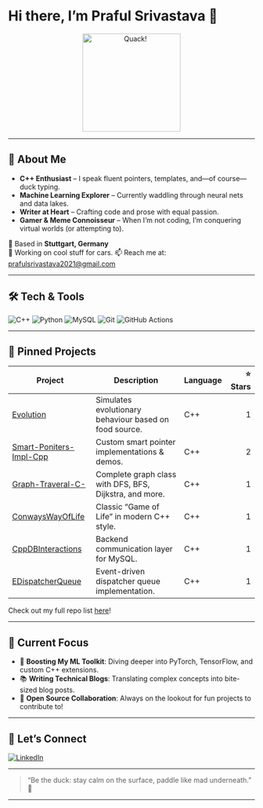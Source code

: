<!--
  ******************************************************
  *   Welcome to my Quacktastic Corner of GitHub! 🦆  *
  ******************************************************
-->

# Hi there, I’m Praful Srivastava 👋

<div align="center">
  <img src="https://media.giphy.com/media/l378khQxt68syiWJy/giphy.gif" alt="Quack!" width="200"/>
</div>

---

## 🦆 About Me

- **C++ Enthusiast** – I speak fluent pointers, templates, and—of course—duck typing.
- **Machine Learning Explorer** – Currently waddling through neural nets and data lakes.
- **Writer at Heart** – Crafting code and prose with equal passion.
- **Gamer & Meme Connoisseur** – When I’m not coding, I’m conquering virtual worlds (or attempting to).

📍 Based in **Stuttgart, Germany**  
🏢 Working on cool stuff for cars. 
📫 Reach me at: [prafulsrivastava2021@gmail.com](prafulsrivastava2021@gmail.com)

---

## 🛠️ Tech & Tools

<p>
  <img src="https://img.shields.io/badge/Language-C++-00599C?logo=c%2B%2B&logoColor=white" alt="C++"/>
  <img src="https://img.shields.io/badge/ML-Python-3776AB?logo=python&logoColor=white" alt="Python"/>
  <img src="https://img.shields.io/badge/Database-MySQL-4479A1?logo=mysql&logoColor=white" alt="MySQL"/>
  <img src="https://img.shields.io/badge/Tools-Git-F05032?logo=git&logoColor=white" alt="Git"/>
  <img src="https://img.shields.io/badge/CI/CD-GitHub%20Actions-2088FF?logo=githubactions&logoColor=white" alt="GitHub Actions"/>
</p>

---

## 📌 Pinned Projects

| Project                         | Description                                       | Language  | ⭐️ Stars |
| ------------------------------- | ------------------------------------------------- | --------- | -------: |
| [Evolution](https://github.com/PrafulSrivastava/Evolution)               | Simulates evolutionary behaviour based on food source.        | C++       |        1 |
| [Smart-Poniters-Impl-Cpp](https://github.com/PrafulSrivastava/Smart-Poniters-Impl-Cpp) | Custom smart pointer implementations & demos. | C++       |        2 |
| [Graph-Traveral-C-](https://github.com/PrafulSrivastava/Graph-Traveral-C-) | Complete graph class with DFS, BFS, Dijkstra, and more.      | C++       |        1 |
| [ConwaysWayOfLife](https://github.com/PrafulSrivastava/ConwaysWayOfLife)   | Classic “Game of Life” in modern C++ style.   | C++       |        1 |
| [CppDBInteractions](https://github.com/PrafulSrivastava/CppDBInteractions)  | Backend communication layer for MySQL.        | C++       |        1 |
| [EDispatcherQueue](https://github.com/PrafulSrivastava/EDispatcherQueue)    | Event-driven dispatcher queue implementation. | C++       |        1 |

Check out my full repo list [here](https://github.com/PrafulSrivastava?tab=repositories)!

---

## 🎯 Current Focus

- 🚀 **Boosting My ML Toolkit**: Diving deeper into PyTorch, TensorFlow, and custom C++ extensions.  
- 📚 **Writing Technical Blogs**: Translating complex concepts into bite-sized blog posts.  
- 🤝 **Open Source Collaboration**: Always on the lookout for fun projects to contribute to!

---

## 🤙 Let’s Connect

<p>
  <a href="https://www.linkedin.com/in/praful-srivastava-b24586171" target="_blank"><img src="https://img.shields.io/badge/LinkedIn-PrafulSrivastava-0A66C2?logo=linkedin&logoColor=white" alt="LinkedIn"/></a>
</p>

---

> “Be the duck: stay calm on the surface, paddle like mad underneath.” 🦆

---

<!--
  Thanks for dropping by—now go quack some awesome code! 🦆💻
-->
